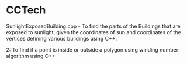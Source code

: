 # CCTech

SunlightExposedBuilding.cpp - To find the parts of the Buildings that are exposed to sunlight, given the coordinates of sun and coordinates of the vertices defining various buildings using C++. 

2: To find if a point is inside or outside a polygon using winding number algorithm using C++
